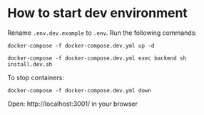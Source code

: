 # How to start dev environment

Rename `.env.dev.example` to `.env`.
Run the following commands:

```shell
docker-compose -f docker-compose.dev.yml up -d
```
```shell
docker-compose -f docker-compose.dev.yml exec backend sh install.dev.sh
```

To stop containers:
```shell
docker-compose -f docker-compose.dev.yml down
```

Open: http://localhost:3001/ in your browser